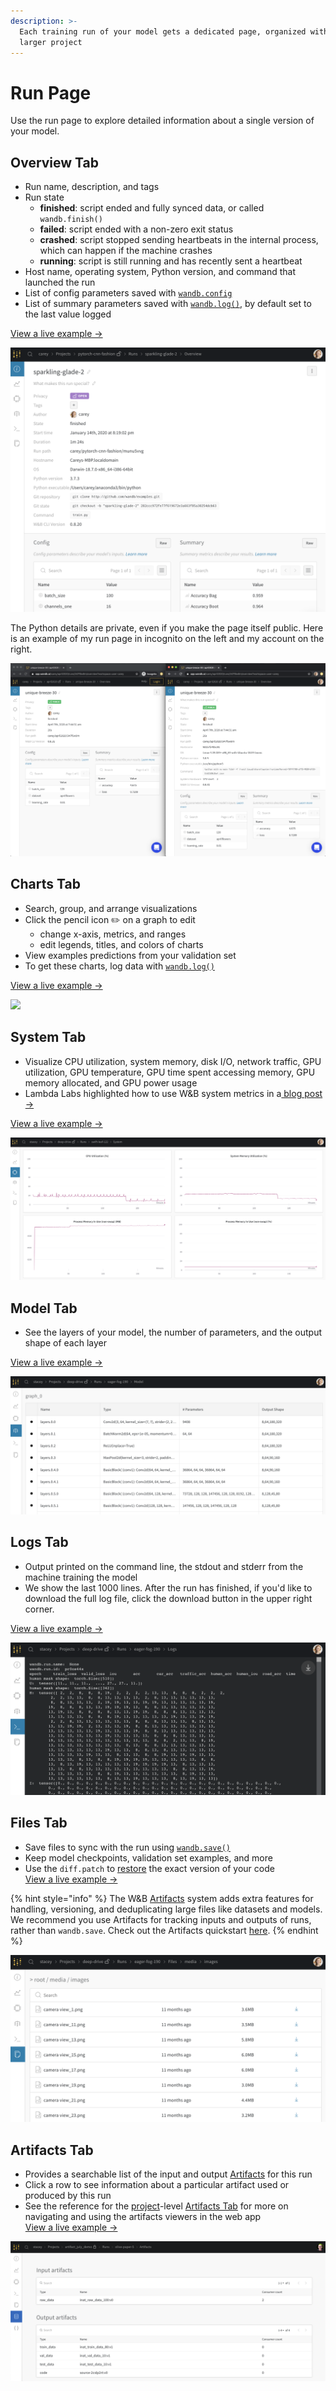 ```yaml
---
description: >-
  Each training run of your model gets a dedicated page, organized within the
  larger project
---
```


# Run Page

Use the run page to explore detailed information about a single version of your model.

## Overview Tab

* Run name, description, and tags
* Run state
  * **finished**: script ended and fully synced data, or called `wandb.finish()`
  * **failed**: script ended with a non-zero exit status
  * **crashed**: script stopped sending heartbeats in the internal process, which can happen if the machine crashes
  * **running**: script is still running and has recently sent a heartbeat
* Host name, operating system, Python version, and command that launched the run
* List of config parameters saved with [`wandb.config`](../../../guides/track/config.md)
* List of summary parameters saved with [`wandb.log()`](../../../guides/track/log/), by default set to the last value logged

[View a live example →](https://app.wandb.ai/carey/pytorch-cnn-fashion/runs/munu5vvg/overview?workspace=user-carey)

![W\&B Dashboard run overview tab](<../../../.gitbook/assets/wandb run overview page.png>)

The Python details are private, even if you make the page itself public. Here is an example of my run page in incognito on the left and my account on the right.

![](<../../../.gitbook/assets/Screen Shot 2020-04-07 at 7.46.39 AM.png>)

## Charts Tab

* Search, group, and arrange visualizations
* Click the pencil icon ✏️ on a graph to edit
  * change x-axis, metrics, and ranges
  * edit legends, titles, and colors of charts
* View examples predictions from your validation set
* To get these charts, log data with [`wandb.log()`](../../../guides/track/log/)

[View a live example →](https://app.wandb.ai/wandb/examples-keras-cnn-fashion/runs/wec25l0q?workspace=user-carey)

![](<../../../.gitbook/assets/wandb-run-page-workspace-tab (12).png>)

## System Tab

* Visualize CPU utilization, system memory, disk I/O, network traffic, GPU utilization, GPU temperature, GPU time spent accessing memory, GPU memory allocated, and GPU power usage
* Lambda Labs highlighted how to use W\&B system metrics in a[ blog post →](https://lambdalabs.com/blog/weights-and-bias-gpu-cpu-utilization/)

[View a live example →](https://wandb.ai/stacey/deep-drive/runs/ki2biuqy/system?workspace=user-carey)

![](<../../../.gitbook/assets/wandb system utilization.png>)

## Model Tab

* See the layers of your model, the number of parameters, and the output shape of each layer

[View a live example →](https://app.wandb.ai/stacey/deep-drive/runs/pr0os44x/model)

![](<../../../.gitbook/assets/wandb run page model tab.png>)

## Logs Tab

* Output printed on the command line, the stdout and stderr from the machine training the model
* We show the last 1000 lines. After the run has finished, if you'd like to download the full log file, click the download button in the upper right corner.

[View a live example →](https://app.wandb.ai/stacey/deep-drive/runs/pr0os44x/logs)

![](<../../../.gitbook/assets/wandb run page log tab.png>)

## Files Tab

* Save files to sync with the run using [`wandb.save()`](../../../guides/track/advanced/save-restore.md)
* Keep model checkpoints, validation set examples, and more
* Use the `diff.patch` to [restore](../../../guides/track/advanced/save-restore.md) the exact version of your code\
  [View a live example →](https://app.wandb.ai/stacey/deep-drive/runs/pr0os44x/files/media/images)

{% hint style="info" %}
The W\&B [Artifacts](../../../guides/artifacts/) system adds extra features for handling, versioning, and deduplicating large files like datasets and models. We recommend you use Artifacts for tracking inputs and outputs of runs, rather than `wandb.save`. Check out the Artifacts quickstart [here](../../../guides/artifacts/).
{% endhint %}

![](<../../../.gitbook/assets/wandb run page files tab.png>)

## Artifacts Tab

* Provides a searchable list of the input and output [Artifacts](../../../guides/artifacts/) for this run
* Click a row to see information about a particular artifact used or produced by this run
* See the reference for the [project](project-page.md)-level [Artifacts Tab](project-page.md#artifacts-tab) for more on navigating and using the artifacts viewers in the web app\
  [View a live example →](https://wandb.ai/stacey/artifact\_july\_demo/runs/2cslp2rt/artifacts)

![](<../../../.gitbook/assets/image (142).png>)
